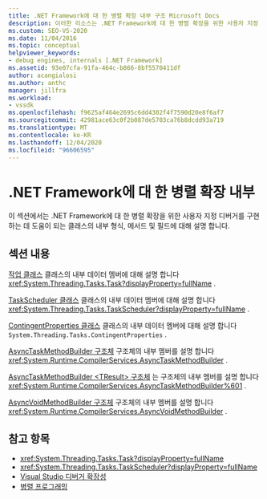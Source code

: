 ```yaml
---
title: .NET Framework에 대 한 병렬 확장 내부 구조 Microsoft Docs
description: 이러한 리소스는 .NET Framework에 대 한 병렬 확장을 위한 사용자 지정 디버거를 구현 하는 데 사용 되는 클래스의 내부 형식, 메서드 및 필드에 대해 설명 합니다.
ms.custom: SEO-VS-2020
ms.date: 11/04/2016
ms.topic: conceptual
helpviewer_keywords:
- debug engines, internals [.NET Framework]
ms.assetid: 93e07cfa-91fa-464c-b866-8bf5570411df
author: acangialosi
ms.author: anthc
manager: jillfra
ms.workload:
- vssdk
ms.openlocfilehash: f9625af464e2695c6dd4302f4f7590d20e8f6af7
ms.sourcegitcommit: 42981ace63c0f2b087de5703ca76b8dcdd93a719
ms.translationtype: MT
ms.contentlocale: ko-KR
ms.lasthandoff: 12/04/2020
ms.locfileid: "96606595"
---
```

# <a name="parallel-extension-internals-for-the-net-framework"></a>.NET Framework에 대 한 병렬 확장 내부
이 섹션에서는 .NET Framework에 대 한 병렬 확장을 위한 사용자 지정 디버거를 구현 하는 데 도움이 되는 클래스의 내부 형식, 메서드 및 필드에 대해 설명 합니다.

## <a name="in-this-section"></a>섹션 내용
 [작업 클래스](../../extensibility/debugger/task-class-internal-members.md) 클래스의 내부 데이터 멤버에 대해 설명 합니다 <xref:System.Threading.Tasks.Task?displayProperty=fullName> .

 [TaskScheduler 클래스](../../extensibility/debugger/taskscheduler-class-internal-members.md) 클래스의 내부 데이터 멤버에 대해 설명 합니다 <xref:System.Threading.Tasks.TaskScheduler?displayProperty=fullName> .

 [ContingentProperties 클래스](../../extensibility/debugger/contingentproperties-class-internal-members.md) 클래스의 내부 데이터 멤버에 대해 설명 합니다 `System.Threading.Tasks.ContingentProperties` .

 [AsyncTaskMethodBuilder 구조체](../../extensibility/debugger/asynctaskmethodbuilder-structure-internal-members.md) 구조체의 내부 멤버를 설명 합니다 <xref:System.Runtime.CompilerServices.AsyncTaskMethodBuilder> .

 [AsyncTaskMethodBuilder \<TResult> 구조체](../../extensibility/debugger/asynctaskmethodbuilder-tresult-structure-internal-members.md) 는 구조체의 내부 멤버를 설명 합니다 <xref:System.Runtime.CompilerServices.AsyncTaskMethodBuilder%601> .

 [AsyncVoidMethodBuilder 구조체](../../extensibility/debugger/asyncvoidmethodbuilder-structure-internal-members.md) 구조체의 내부 멤버를 설명 합니다 <xref:System.Runtime.CompilerServices.AsyncVoidMethodBuilder> .

## <a name="see-also"></a>참고 항목
- <xref:System.Threading.Tasks.Task?displayProperty=fullName>
- <xref:System.Threading.Tasks.TaskScheduler?displayProperty=fullName>
- [Visual Studio 디버거 확장성](../../extensibility/debugger/visual-studio-debugger-extensibility.md)
- [병렬 프로그래밍](/dotnet/standard/parallel-programming/index)

